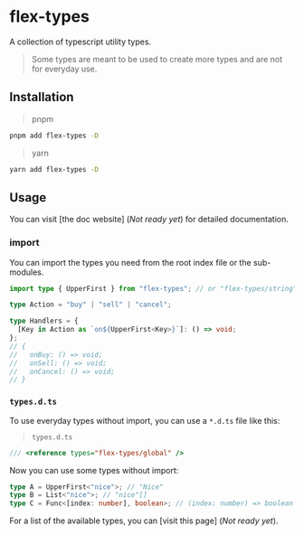 # flex-types

A collection of typescript utility types.

> Some types are meant to be used to create more types and are not for everyday use.

## Installation

> pnpm

```bash
pnpm add flex-types -D
```

> yarn

```bash
yarn add flex-types -D
```

## Usage

You can visit [the doc website] (*Not ready yet*) for detailed documentation.

### import

You can import the types you need from the root index file or the sub-modules.

```ts
import type { UpperFirst } from "flex-types"; // or "flex-types/string"

type Action = "buy" | "sell" | "cancel";

type Handlers = {
  [Key in Action as `on${UpperFirst<Key>}`]: () => void;
};
// {
//   onBuy: () => void;
//   onSell: () => void;
//   onCancel: () => void;
// }
```

### `types.d.ts`

To use everyday types without import, you can use a `*.d.ts` file like this:

> `types.d.ts`

```ts
/// <reference types="flex-types/global" />
```

Now you can use some types without import:

```ts
type A = UpperFirst<"nice">; // "Nice"
type B = List<"nice">; // "nice"[]
type C = Func<[index: number], boolean>; // (index: number) => boolean
```

For a list of the available types, you can [visit this page] (*Not ready yet*).
